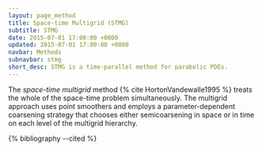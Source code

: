 ```yaml
---
layout: page_method
title: Space-time Multigrid (STMG)
subtitle: STMG
date: 2015-07-01 17:00:00 +0000
updated: 2015-07-01 17:00:00 +0000
navbar: Methods
subnavbar: stmg
short_desc: STMG is a time-parallel method for parabolic PDEs.
---
```


The _space-time multigrid_ method {% cite HortonVandewalle1995 %} treats the whole of the space-time problem simultaneously. The multigrid approach uses point smoothers and employs a parameter-dependent coarsening strategy that chooses either semicoarsening in space or in time on each level of the multigrid hierarchy. 

{% bibliography --cited %}
